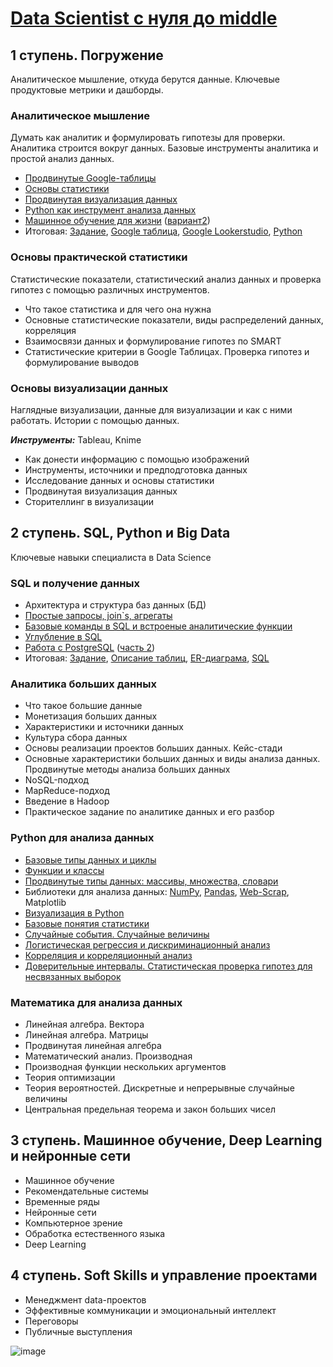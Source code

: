 # [Data Scientist с нуля до middle](https://netology.ru/programs/prodatascience)

## 1 ступень. Погружение
Аналитическое мышление, откуда берутся данные. Ключевые продуктовые метрики и дашборды.

### Аналитическое мышление
Думать как аналитик и формулировать гипотезы для проверки. Аналитика строится вокруг данных. Базовые инструменты аналитика и простой анализ данных.
* [Продвинутые Google-таблицы](https://docs.google.com/spreadsheets/d/1qkI9EWZUclV6owvBq9kralwI3HcjrT8GfVGqVJLhpI4/edit?usp=sharing)
* [Основы статистики](https://docs.google.com/spreadsheets/d/1csfjkYXJMJVQIBcJxgjfH_qhAWbAjpZzFolZoucvuXk/edit#gid=1131657802)
* [Продвинутая визуализация данных](https://lookerstudio.google.com/reporting/698bafe3-1cd1-4f6b-846e-6795081122e7)
* [Python как инструмент анализа данных](https://colab.research.google.com/drive/1LdQ0OWfW1TXuswPOlXrPEFj-ctzcVHMM?usp=sharing)
* [Машинное обучение для жизни](https://colab.research.google.com/drive/1PqIE6ltyV2z5Y2r9WpdhKGD9IvID_BZd?usp=sharing) ([вариант2](https://colab.research.google.com/drive/18SgyxzGH_2hDGAzsNI1IUsTuGQxq_KIn?usp=sharing))
* Итоговая: [Задание](https://docs.google.com/document/d/1-YkNTAXqUt_kRYcr9XwWnDRoP-50LKIG8LkjHt2jaxg/edit?usp=sharing), [Google таблица](https://docs.google.com/spreadsheets/d/1wUPFSi1irbtmPPeUVL5h0T-MXx9AeQMfvRnJAy9LF30/edit?usp=sharing), [Google Lookerstudio](https://lookerstudio.google.com/reporting/3c460702-8b60-4288-a215-ef26f287051c), [Python](https://colab.research.google.com/drive/1TLWr4RPnKvNRkXaeHzQKJyQrVStgkbQ2?usp=sharing)

### Основы практической статистики
Статистические показатели, статистический анализ данных и проверка гипотез с помощью различных инструментов.
* Что такое статистика и для чего она нужна
* Основные статистические показатели, виды распределений данных, корреляция
* Взаимосвязи данных и формулирование гипотез по SMART
* Статистические критерии в Google Таблицах. Проверка гипотез и формулирование выводов

### Основы визуализации данных
Наглядные визуализации, данные для визуализации и как с ними работать. Истории с помощью данных.

***Инструменты:*** Tableau, Knime
* Как донести информацию с помощью изображений
* Инструменты, источники и предподготовка данных
* Исследование данных и основы статистики
* Продвинутая визуализация данных
* Сторителлинг в визуализации

## 2 ступень. SQL, Python и Big Data
Ключевые навыки специалиста в Data Science
### SQL и получение данных
* Архитектура и структура баз данных (БД)
* [Простые запросы, join`s, агрегаты](https://github.com/basketbob/ML/blob/main/netology_DS/kuzin_SQL41_module2.sql)
* [Базовые команды в SQL и встроеные аналитические функции](https://github.com/basketbob/ML/blob/main/netology_DS/kuzin_sql41_m3.sql)
* [Углубление в SQL](https://github.com/basketbob/ML/blob/main/netology_DS/kuzin_sql41_m4.sql)
* [Работа с PostgreSQL](https://github.com/basketbob/ML/blob/main/netology_DS/kuzin_sql41_m5.sql) ([часть 2](https://github.com/basketbob/ML/blob/main/netology_DS/kuzin_sql41_m6.sql))
* Итоговая: [Задание](https://docs.google.com/document/d/1hNbjMh1QZ1QSRP_ljH_9pSQ4BekD0FfhTP9InyCv6nA/edit?usp=sharing), [Описание таблиц](https://github.com/basketbob/ML/blob/main/netology_DS/%D0%98%D1%82%D0%BE%D0%B3%D0%BE%D0%B2%D0%B0%D1%8F_%D0%9A%D1%83%D0%B7%D0%B8%D0%BD_DSU32.pdf), [ER-диаграма](https://github.com/basketbob/ML/blob/main/netology_DS/avia-er-diagram.jpg), [SQL](https://github.com/basketbob/ML/blob/main/netology_DS/diplom_kuzin_sql41.sql)
  
### Аналитика больших данных
* Что такое большие данные
* Монетизация больших данных
* Характеристики и источники данных
* Культура сбора данных
* Основы реализации проектов больших данных. Кейс-стади
* Основные характеристики больших данных и виды анализа данных. Продвинутые методы анализа больших данных
* NoSQL-подход
* MapReduce-подход
* Введение в Hadoop
* Практическое задание по аналитике данных и его разбор

### Python для анализа данных
* [Базовые типы данных и циклы](https://github.com/basketbob/ML/blob/main/netology_DS/PYDA_35_KuzinVS_lesson1.ipynb)
* [Функции и классы](https://github.com/basketbob/ML/blob/main/netology_DS/PYDA_34_KuzinVS_lesson7.ipynb)
* [Продвинутые типы данных: массивы, множества, словари](https://github.com/basketbob/MDS/blob/main/netology_DS/PYDA_35_KuzinVS_lesson3.ipynb)
* Библиотеки для анализа данных: [NumPy](https://github.com/basketbob/ML/blob/main/netology_DS/Numpy_33_KuzinVS_lesson1.ipynb), [Pandas](https://github.com/basketbob/ML/blob/main/netology_DS/numpy_33_lesson4_kuzinvs.ipynb), [Web-Scrap](https://github.com/basketbob/ML/blob/main/netology_DS/web_scraping_KuzinVS.ipynb), Matplotlib
* [Визуализация в Python](https://github.com/basketbob/ML/blob/main/netology_DS/dz2_stpy_32_kuzinvs.ipynb)
* [Базовые понятия статистики](https://github.com/basketbob/ML/blob/main/netology_DS/dz1_spty_.ipynb)
* [Случайные события. Случайные величины](https://github.com/basketbob/ML/blob/main/netology_DS/DZ3_stpy_32_KuzinVS.ipynb)
* [Логистическая регрессия и дискриминационный анализ](https://github.com/basketbob/ML/blob/main/netology_DS/DZ5_stpy_32_KuzinVS.ipynb)
* [Корреляция и корреляционный анализ](https://github.com/basketbob/ML/blob/main/netology_DS/DZ4_stpy32_KuzinVS.ipynb)
* [Доверительные интервалы. Статистическая проверка гипотез для несвязанных выборок](https://github.com/basketbob/ML/blob/main/netology_DS/DZ6_stpy32_KuzinVS.ipynb)

### Математика для анализа данных
* Линейная алгебра. Вектора
* Линейная алгебра. Матрицы
* Продвинутая линейная алгебра
* Математический анализ. Производная
* Производная функции нескольких аргументов
* Теория оптимизации
* Теория вероятностей. Дискретные и непрерывные случайные величины
* Центральная предельная теорема и закон больших чисел

## 3 ступень. Машинное обучение, Deep Learning и нейронные сети
* Машинное обучение
* Рекомендательные системы
* Временные ряды
* Нейронные сети
* Компьютерное зрение
* Обработка естественного языка
* Deep Learning

## 4 ступень. Soft Skills и управление проектами
* Менеджмент data-проектов
* Эффективные коммуникации и эмоциональный интеллект
* Переговоры
* Публичные выступления

![image](https://github.com/basketbob/ML/assets/5292870/d20f1666-78e6-4752-927b-a08021e9f937)
